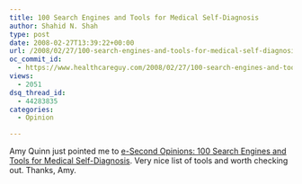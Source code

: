 ```yaml
---
title: 100 Search Engines and Tools for Medical Self-Diagnosis
author: Shahid N. Shah
type: post
date: 2008-02-27T13:39:22+00:00
url: /2008/02/27/100-search-engines-and-tools-for-medical-self-diagnosis/
oc_commit_id:
  - https://www.healthcareguy.com/2008/02/27/100-search-engines-and-tools-for-medical-self-diagnosis/1478769160
views:
  - 2051
dsq_thread_id:
  - 44283835
categories:
  - Opinion

---
```

Amy Quinn just pointed me to [e-Second Opinions: 100 Search Engines and Tools for Medical Self-Diagnosis][1]. Very nice list of tools and worth checking out. Thanks, Amy.

 [1]: http://noedb.org/library/features/100-search-engines-and-tools-for-medical-self-diagnosis